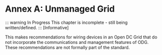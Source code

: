 # Annex A: Unmanaged Grid

::: warning In Progress
This chapter is incomplete - still being written/defined.
:::
[Informative]

This makes recommendations for wiring devices in an Open DC Grid that do not incorporate the
communications and management features of ODG. 
These recommendations are not formally part of the standard.
